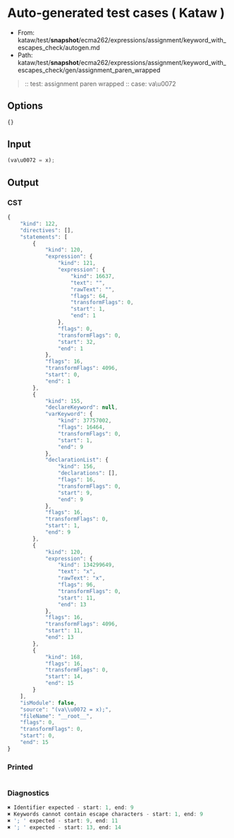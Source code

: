 # Auto-generated test cases ( Kataw )
- From: kataw/test/__snapshot__/ecma262/expressions/assignment/keyword_with_escapes_check/autogen.md
- Path: kataw/test/__snapshot__/ecma262/expressions/assignment/keyword_with_escapes_check/gen/assignment_paren_wrapped
> :: test: assignment paren wrapped
> :: case: va\u0072
## Options

`````js
{}
`````
## Input

`````js
(va\u0072 = x);
`````
## Output

### CST

```javascript
{
    "kind": 122,
    "directives": [],
    "statements": [
        {
            "kind": 120,
            "expression": {
                "kind": 121,
                "expression": {
                    "kind": 16637,
                    "text": "",
                    "rawText": "",
                    "flags": 64,
                    "transformFlags": 0,
                    "start": 1,
                    "end": 1
                },
                "flags": 0,
                "transformFlags": 0,
                "start": 32,
                "end": 1
            },
            "flags": 16,
            "transformFlags": 4096,
            "start": 0,
            "end": 1
        },
        {
            "kind": 155,
            "declareKeyword": null,
            "varKeyword": {
                "kind": 37757002,
                "flags": 16464,
                "transformFlags": 0,
                "start": 1,
                "end": 9
            },
            "declarationList": {
                "kind": 156,
                "declarations": [],
                "flags": 16,
                "transformFlags": 0,
                "start": 9,
                "end": 9
            },
            "flags": 16,
            "transformFlags": 0,
            "start": 1,
            "end": 9
        },
        {
            "kind": 120,
            "expression": {
                "kind": 134299649,
                "text": "x",
                "rawText": "x",
                "flags": 96,
                "transformFlags": 0,
                "start": 11,
                "end": 13
            },
            "flags": 16,
            "transformFlags": 4096,
            "start": 11,
            "end": 13
        },
        {
            "kind": 168,
            "flags": 16,
            "transformFlags": 0,
            "start": 14,
            "end": 15
        }
    ],
    "isModule": false,
    "source": "(va\\u0072 = x);",
    "fileName": "__root__",
    "flags": 0,
    "transformFlags": 0,
    "start": 0,
    "end": 15
}
```

### Printed

```javascript

```

### Diagnostics

```javascript
✖ Identifier expected - start: 1, end: 9
✖ Keywords cannot contain escape characters - start: 1, end: 9
✖ '; ' expected - start: 9, end: 11
✖ '; ' expected - start: 13, end: 14

```

